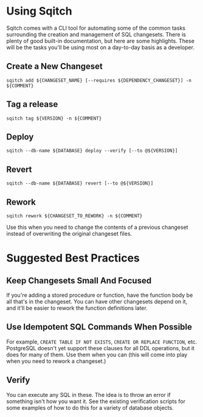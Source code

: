 Using Sqitch
============

Sqitch comes with a CLI tool for automating some of the common tasks
surrounding the creation and management of SQL changesets.  There is
plenty of good built-in documentation, but here are some highlights.
These will be the tasks you'll be using most on a day-to-day basis as
a developer.

## Create a New Changeset

    sqitch add ${CHANGESET_NAME} [--requires ${DEPENDENCY_CHANGESET}] -n ${COMMENT}

## Tag a release

    sqitch tag ${VERSION} -n ${COMMENT}

## Deploy

    sqitch --db-name ${DATABASE} deploy --verify [--to @${VERSION}]

## Revert

    sqitch --db-name ${DATABASE} revert [--to @${VERSION}]

## Rework

    sqitch rework ${CHANGESET_TO_REWORK} -n ${COMMENT}

Use this when you need to change the contents of a previous changeset
instead of overwriting the original changeset files.

# Suggested Best Practices

## Keep Changesets Small And Focused

If you're adding a stored procedure or function, have the function
body be all that's in the changeset.  You can have other changesets
depend on it, and it'll be easier to rework the function definitions
later.

## Use Idempotent SQL Commands When Possible

For example, `CREATE TABLE IF NOT EXISTS`, `CREATE OR REPLACE
FUNCTION`, etc.  PostgreSQL doesn't yet support these clauses for all
DDL operations, but it does for many of them.  Use them when you can
(this will come into play when you need to rework a changeset.)

## Verify

You can execute any SQL in these.  The idea is to throw an error if
something isn't how you want it.  See the existing verification
scripts for some examples of how to do this for a variety of database
objects.
